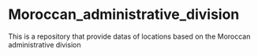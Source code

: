 # Moroccan_administrative_division
This is a repository that provide datas of locations based on the Moroccan administrative division
